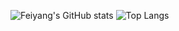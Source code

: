 ![Feiyang's GitHub stats](https://github-readme-stats.vercel.app/api?username=youshandefeiyang&show_icons=true&theme=tokyonight)
![Top Langs](https://github-readme-stats.vercel.app/api/top-langs/?username=youshandefeiyang&layout=compact&hide=css,scss,html,Dockerfile&langs_count=8&show_icons=true&theme=tokyonight)
